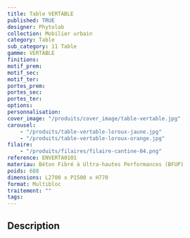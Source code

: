 ```yaml
---
title: Table VERTABLE
published: TRUE
designer: Phytolab
collection: Mobilier urbain
category: Table
sub_category: 11 Table
gamme: VERTABLE
finitions:
motif_prem:
motif_sec:
motif_ter:
portes_prem:
portes_sec:
portes_ter:
options:
personnalisation:
cover_image: "/produits/cover_image/table-vertable.jpg"
carousel:
    - "/produits/table-vertable-loroux-jaune.jpg"
    - "/produits/table-vertable-loroux-orange.jpg"
filaire:
    - "/produits/filaires/filaire-cantine-04.png"
reference: ENVERTA0101
materiau: Béton Fibré à Ultra-hautes Performances (BFUP)
poids: 688
dimensions: L2700 x P1500 x H770
format: Multibloc
traitement: ""
tags:
---
```


## Description
